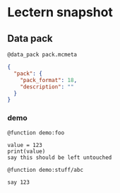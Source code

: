 # Lectern snapshot

## Data pack

`@data_pack pack.mcmeta`

```json
{
  "pack": {
    "pack_format": 18,
    "description": ""
  }
}
```

### demo

`@function demo:foo`

```mcfunction
value = 123
print(value)
say this should be left untouched
```

`@function demo:stuff/abc`

```mcfunction
say 123
```
